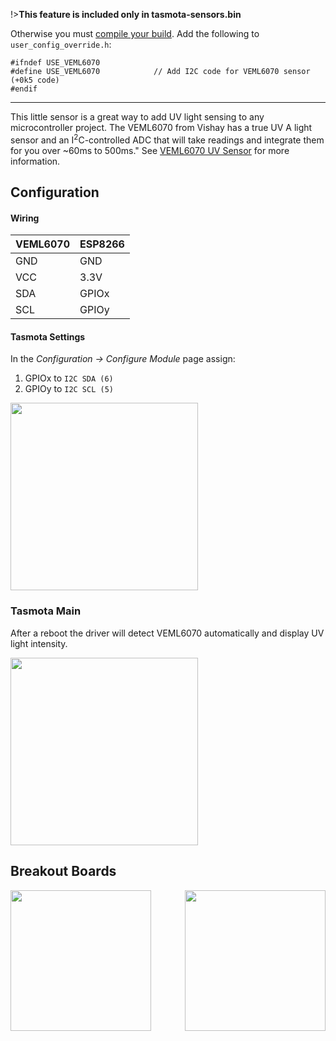 !>**This feature is included only in tasmota-sensors.bin** 

Otherwise you must [compile your build](compile-your-build). Add the following to `user_config_override.h`:
```
#ifndef USE_VEML6070
#define USE_VEML6070            // Add I2C code for VEML6070 sensor (+0k5 code)
#endif
```
----


This little sensor is a great way to add UV light sensing to any microcontroller project. The VEML6070 from Vishay has a true UV A light sensor and an I<sup>2</sup>C-controlled ADC that will take readings and integrate them for you over ~60ms to 500ms." See [VEML6070 UV Sensor](https://learn.adafruit.com/adafruit-veml6070-uv-light-sensor-breakout/overview) for more information.

## Configuration

#### Wiring
| VEML6070   | ESP8266  |
|---|---|
|GND   |GND   |
|VCC   |3.3V 
|SDA   | GPIOx
|SCL   | GPIOy

#### Tasmota Settings 
In the _Configuration -> Configure Module_ page assign:
1. GPIOx to `I2C SDA (6)`
2. GPIOy to `I2C SCL (5)`

<img src="https://github.com/arendst/arendst.github.io/blob/master/media/wemos/wemos_veml6070_config_marked.jpg?raw=true" width=300>

### Tasmota Main
After a reboot the driver will detect VEML6070 automatically and display UV light intensity.

<img src="https://github.com/arendst/arendst.github.io/blob/master/media/wemos/wemos_veml6070_main_marked.jpg?raw=true" width=300>

## Breakout Boards
<img src="https://github.com/arendst/arendst.github.io/blob/master/media/wemos/veml6070-adafruit-uv-sensor.jpg?raw=true" width=225>
<img src="https://github.com/arendst/arendst.github.io/blob/master/media/wemos/veml6070-uv-sensor.jpg?raw=true" align=right width=225>

